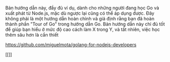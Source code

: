 
Bản hướng dẫn này, đầy đủ ví dụ, dành cho những người đang học Go và xuất phát từ Node.js, mặc dù ngược lại cũng có thể áp dụng được. Đây không phải là một hướng dẫn hoàn chỉnh và giả định rằng bạn đã hoàn thành phần "Tour of Go" trong hướng dẫn Go. Bản hướng dẫn này chỉ đủ tốt để giúp bạn hiểu ở mức độ cao cách làm X trong Y, và tất nhiên, việc học thêm sâu hơn là cần thiết

https://github.com/miguelmota/golang-for-nodejs-developers

[[]]